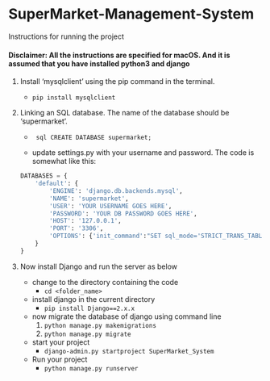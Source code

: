 # SuperMarket-Management-System
Instructions for running the project


#### Disclaimer: All the instructions are specified for macOS. And it is assumed that you have installed python3 and django
1. Install ‘mysqlclient’ using the pip command in the terminal.
   * ```pip install mysqlclient```

2. Linking an SQL database. The name of the database should be ‘supermarket’.
   * ``` sql CREATE DATABASE supermarket;```

   * update settings.py with your username and password. The code is somewhat like this:
    ```python
    DATABASES = {
        'default': {
            'ENGINE': 'django.db.backends.mysql',
            'NAME': 'supermarket',
            'USER': 'YOUR USERNAME GOES HERE',
            'PASSWORD': 'YOUR DB PASSWORD GOES HERE',
            'HOST': '127.0.0.1',
            'PORT': '3306',
            'OPTIONS': {'init_command':"SET sql_mode='STRICT_TRANS_TABLES'"}
        }
    }
    ```
3. Now install Django and run the server as below
   * change to the directory containing the code
     * ```cd <folder_name>```
   * install django in the current directory
     * ```pip install Django==2.x.x```
   * now migrate the database of django using command line
     1. ```python manage.py makemigrations```
     2. ```python manage.py migrate```
   * start your project
     * ```django-admin.py startproject SuperMarket_System```
   * Run your project
     * ```python manage.py runserver```

